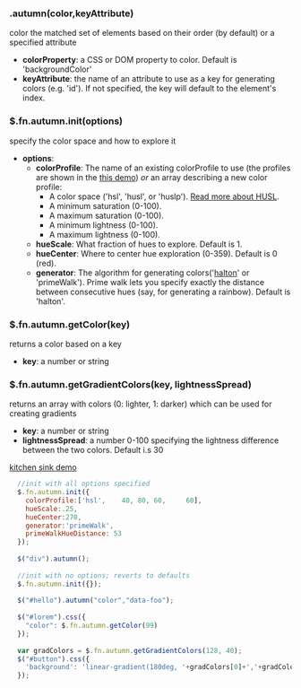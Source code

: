 ### .autumn(color,keyAttribute)
color the matched set of elements based on their order (by default) or a specified attribute
 * **colorProperty**: a CSS or DOM property to color. Default is 'backgroundColor'
 * **keyAttribute**: the name of an attribute to use as a key for generating colors (e.g. 'id'). If not specified, the key will default to the element's index.

### $.fn.autumn.init(options)
specify the color space and how to explore it
  * **options**:
    * **colorProfile**: The name of an existing colorProfile to use (the profiles are shown in the [this demo](https://rawgithub.com/nluqo/autumn/master/autumn.html)) *or* an array describing a new color profile:
      * A color space ('hsl', 'husl', or 'huslp'). [Read more about HUSL](http://boronine.com/husl/).
      * A minimum saturation (0-100).
      * A maximum saturation (0-100).
      * A minimum lightness (0-100).
      * A maximum lightness (0-100).
    * **hueScale**: What fraction of hues to explore. Default is 1.
    * **hueCenter**: Where to center hue exploration (0-359). Default is 0 (red).
    * **generator**: The algorithm for generating colors('[halton](http://en.wikipedia.org/wiki/Halton_sequence)' or 'primeWalk'). Prime walk lets you specify exactly the distance between consecutive hues (say, for generating a rainbow). Default is 'halton'.
  
### $.fn.autumn.getColor(key)
returns a color based on a key
  * **key**: a number or string

### $.fn.autumn.getGradientColors(key, lightnessSpread)
returns an array with colors (0: lighter, 1: darker) which can be used for creating gradients
  * **key**: a number or string
  * **lightnessSpread**: a number 0-100 specifying the lightness difference between the two colors. Default i.s 30

[kitchen sink demo](https://rawgithub.com/nluqo/autumn/master/kitchensinkdemo.html)

```javascript
  //init with all options specified
  $.fn.autumn.init({
  	colorProfile:['hsl',	40,	80,	60,		60],
  	hueScale:.25,
  	hueCenter:270,
  	generator:'primeWalk',
  	primeWalkHueDistance: 53
  });
  
  $("div").autumn();
  
  //init with no options; reverts to defaults
  $.fn.autumn.init({});
  
  $("#hello").autumn("color","data-foo");
  
  $("#lorem").css({
  	"color": $.fn.autumn.getColor(99)
  });
  
  var gradColors = $.fn.autumn.getGradientColors(128, 40);
  $("#button").css({
  	'background': 'linear-gradient(180deg, '+gradColors[0]+','+gradColors[1]+')'
  });
```
